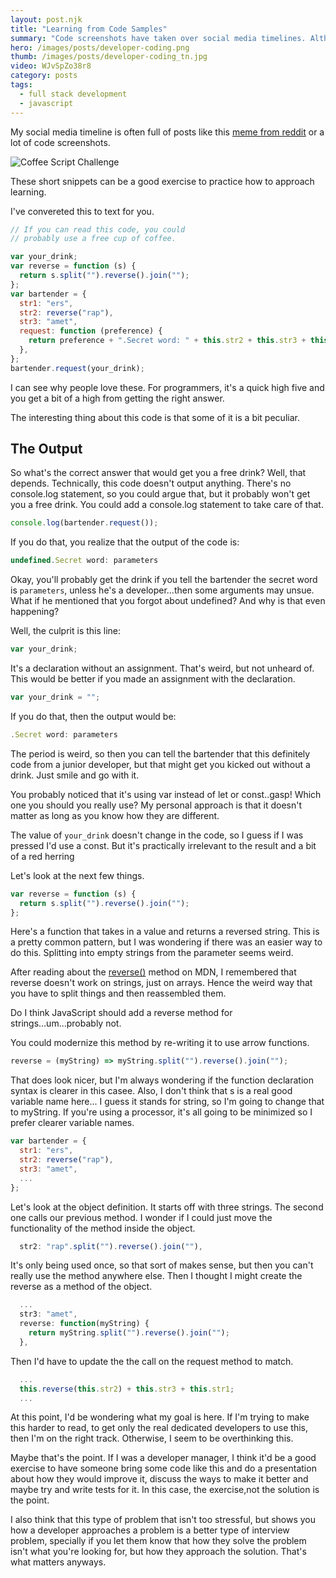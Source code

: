 ```yaml
---
layout: post.njk
title: "Learning from Code Samples"
summary: "Code screenshots have taken over social media timelines. Although they get a ton of engagement, how should you use them to learn and perhaps as a way to help your development team or your interviews get better."
hero: /images/posts/developer-coding.png
thumb: /images/posts/developer-coding_tn.jpg
video: WJvSpZo38r8
category: posts
tags:
  - full stack development
  - javascript
---
```


My social media timeline is often full of posts like this [meme from reddit](https://go.raybo.org/6zR5) or a lot of code screenshots.

<img src="https://preview.redd.it/6s55ecvvl4a81.jpg?width=640&crop=smart&auto=webp&s=9398c9703a6d25b08a4b88b9b033e3b280349f3f" alt="Coffee Script Challenge">
 
These short snippets can be a good exercise to practice how to approach learning.

I've convereted this to text for you.

```js
// If you can read this code, you could
// probably use a free cup of coffee.

var your_drink;
var reverse = function (s) {
  return s.split("").reverse().join("");
};
var bartender = {
  str1: "ers",
  str2: reverse("rap"),
  str3: "amet",
  request: function (preference) {
    return preference + ".Secret word: " + this.str2 + this.str3 + this.str1;
  },
};
bartender.request(your_drink);
```

I can see why people love these. For programmers, it's a quick high five and you get a bit of a high from getting the right answer.

The interesting thing about this code is that some of it is a bit peculiar.

## The Output

So what's the correct answer that would get you a free drink? Well, that depends. Technically, this code doesn't output anything. There's no console.log statement, so you could argue that, but it probably won't get you a free drink. You could add a console.log statement to take care of that.

```js
console.log(bartender.request());
```

If you do that, you realize that the output of the code is:

```js
undefined.Secret word: parameters
```

Okay, you'll probably get the drink if you tell the bartender the secret word is `parameters`, unless he's a developer...then some arguments may unsue. What if he mentioned that you forgot about undefined? And why is that even happening?

Well, the culprit is this line:

```js
var your_drink;
```

It's a declaration without an assignment. That's weird, but not unheard of. This would be better if you made an assignment with the declaration.

```js
var your_drink = "";
```

If you do that, then the output would be:

```js
.Secret word: parameters
```

The period is weird, so then you can tell the bartender that this definitely code from a junior developer, but that might get you kicked out without a drink. Just smile and go with it.

You probably noticed that it's using var instead of let or const..gasp! Which one you should you really use? My personal approach is that it doesn't matter as long as you know how they are different.

The value of `your_drink` doesn't change in the code, so I guess if I was pressed I'd use a const. But it's practically irrelevant to the result and a bit of a red herring

Let's look at the next few things.

```js
var reverse = function (s) {
  return s.split("").reverse().join("");
};
```

Here's a function that takes in a value and returns a reversed string. This is a pretty common pattern, but I was wondering if there was an easier way to do this. Splitting into empty strings from the parameter seems weird.

After reading about the [reverse()](https://developer.mozilla.org/en-US/docs/Web/JavaScript/Reference/Global_Objects/Array/reverse) method on MDN, I remembered that reverse doesn't work on strings, just on arrays. Hence the weird way that you have to split things and then reassembled them.

Do I think JavaScript should add a reverse method for strings...um...probably not.

You could modernize this method by re-writing it to use arrow functions.

```js
reverse = (myString) => myString.split("").reverse().join("");
```

That does look nicer, but I'm always wondering if the function declaration syntax is clearer in this casee. Also, I don't think that s is a real good variable name here... I guess it stands for string, so I'm going to change that to myString. If you're using a processor, it's all going to be minimized so I prefer clearer variable names.

```js
var bartender = {
  str1: "ers",
  str2: reverse("rap"),
  str3: "amet",
  ...
};
```

Let's look at the object definition. It starts off with three strings. The second one calls our previous method. I wonder if I could just move the functionality of the method inside the object.

```js
  str2: "rap".split("").reverse().join(""),
```

It's only being used once, so that sort of makes sense, but then you can't really use the method anywhere else. Then I thought I might create the reverse as a method of the object.

```js
  ...
  str3: "amet",
  reverse: function(myString) {
    return myString.split("").reverse().join("");
  },
```

Then I'd have to update the the call on the request method to match.

```js
  ...
  this.reverse(this.str2) + this.str3 + this.str1;
  ...
```

At this point, I'd be wondering what my goal is here. If I'm trying to make this harder to read, to get only the real dedicated developers to use this, then I'm on the right track. Otherwise, I seem to be overthinking this.

Maybe that's the point. If I was a developer manager, I think it'd be a good exercise to have someone bring some code like this and do a presentation about how they would improve it, discuss the ways to make it better and maybe try and write tests for it. In this case, the exercise,not the solution is the point.

I also think that this type of problem that isn't too stressful, but shows you how a developer approaches a problem is a better type of interview problem, specially if you let them know that how they solve the problem isn't what you're looking for, but how they approach the solution. That's what matters anyways.
